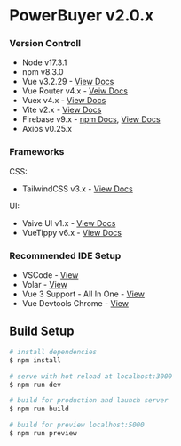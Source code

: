 # PowerBuyer v2.0.x

### Version Controll

- Node v17.3.1
- npm v8.3.0
- Vue v3.2.29 - [View Docs](https://v3.vuejs.org/)
- Vue Router v4.x - [Veiw Docs](https://next.router.vuejs.org/)
- Vuex v4.x - [View Docs](https://next.vuex.vuejs.org/)
- Vite v2.x - [View Docs](https://vitejs.dev/)
- Firebase v9.x - [npm Docs](https://www.npmjs.com/package/firebase), [View Docs](https://firebase.google.com/docs/build)
- Axios v0.25.x

### Frameworks

CSS:
- TailwindCSS v3.x - [View Docs](https://tailwindcss.com/docs/installation)

UI:
- Vaive UI v1.x - [View Docs](https://www.naiveui.com/en-US/os-theme)
- VueTippy v6.x - [View Docs](https://vue-tippy.netlify.app/)

### Recommended IDE Setup

- VSCode - [View](https://code.visualstudio.com/)
- Volar - [View](https://marketplace.visualstudio.com/items?itemName=johnsoncodehk.volar)
- Vue 3 Support - All In One - [View](https://marketplace.visualstudio.com/items?itemName=Wscats.vue)
- Vue Devtools Chrome - [View](https://chrome.google.com/webstore/detail/vuejs-devtools/ljjemllljcmogpfapbkkighbhhppjdbg?hl=en)

## Build Setup

```bash
# install dependencies
$ npm install

# serve with hot reload at localhost:3000
$ npm run dev

# build for production and launch server
$ npm run build

# build for preview localhost:5000
$ npm run preview

```

